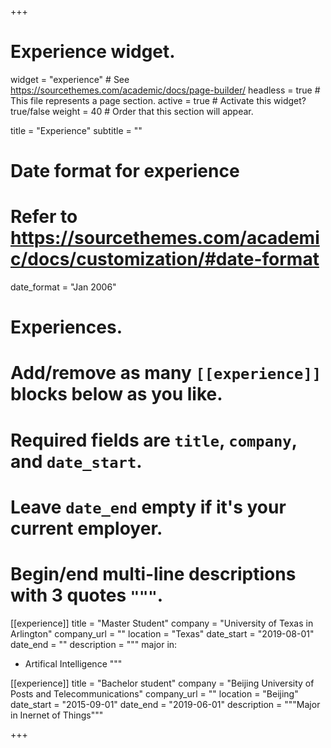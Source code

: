 +++
# Experience widget.
widget = "experience"  # See https://sourcethemes.com/academic/docs/page-builder/
headless = true  # This file represents a page section.
active = true  # Activate this widget? true/false
weight = 40  # Order that this section will appear.

title = "Experience"
subtitle = ""

# Date format for experience
#   Refer to https://sourcethemes.com/academic/docs/customization/#date-format
date_format = "Jan 2006"

# Experiences.
#   Add/remove as many `[[experience]]` blocks below as you like.
#   Required fields are `title`, `company`, and `date_start`.
#   Leave `date_end` empty if it's your current employer.
#   Begin/end multi-line descriptions with 3 quotes `"""`.
[[experience]]
  title = "Master Student"
  company = "University of Texas in Arlington"
  company_url = ""
  location = "Texas"
  date_start = "2019-08-01"
  date_end = ""
  description = """
  major in:
  
  * Artifical Intelligence
  """

[[experience]]
  title = "Bachelor student"
  company = "Beijing University of Posts and Telecommunications"
  company_url = ""
  location = "Beijing"
  date_start = "2015-09-01"
  date_end = "2019-06-01"
  description = """Major in Inernet of Things"""

+++
